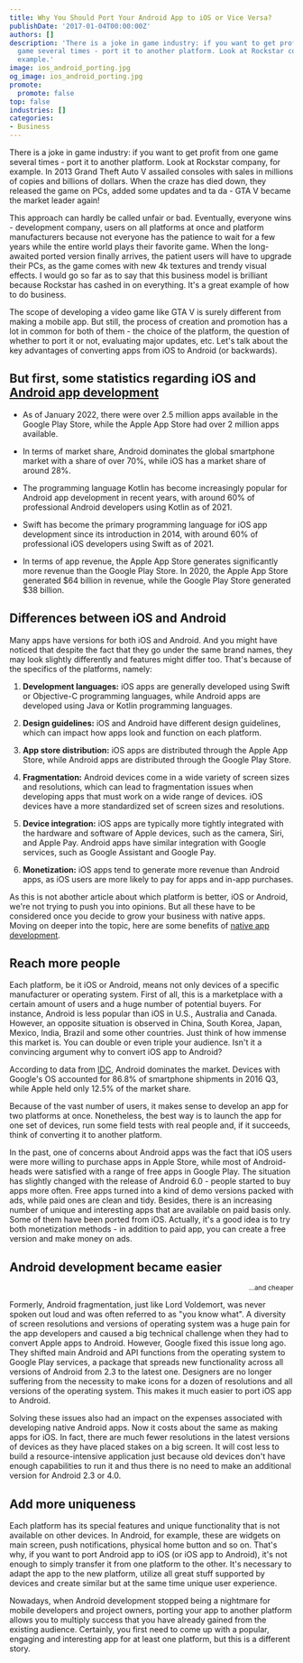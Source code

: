 ```yaml
---
title: Why You Should Port Your Android App to iOS or Vice Versa?
publishDate: '2017-01-04T00:00:00Z'
authors: []
description: 'There is a joke in game industry: if you want to get profit from one
  game several times - port it to another platform. Look at Rockstar company, for
  example.'
image: ios_android_porting.jpg
og_image: ios_android_porting.jpg
promote:
  promote: false
top: false
industries: []
categories:
- Business
---
```


There is a joke in game industry: if you want to get profit from one game several times - port it to another platform. Look at Rockstar company, for example. In 2013 Grand Theft Auto V assailed consoles with sales in millions of copies and billions of dollars. When the craze has died down, they released the game on PCs, added some updates and ta da - GTA V became the market leader again!

This approach can hardly be called unfair or bad. Eventually, everyone wins - development company, users on all platforms at once and platform manufacturers because not everyone has the patience to wait for a few years while the entire world plays their favorite game. When the long-awaited ported version finally arrives, the patient users will have to upgrade their PCs, as the game comes with new 4k textures and trendy visual effects. I would go so far as to say that this business model is brilliant because Rockstar has cashed in on everything. It's a great example of how to do business.

The scope of developing a video game like GTA V is surely different from making a mobile app. But still, the process of creation and promotion has a lot in common for both of them - the choice of the platform, the question of whether to port it or not, evaluating major updates, etc. Let's talk about the key advantages of converting apps from iOS to Android (or backwards).

## But first, some statistics regarding iOS and <a href="https://anadea.info/services/mobile-development/android-development" target="_blank">Android app development</a>
* As of January 2022, there were over 2.5 million apps available in the Google Play Store, while the Apple App Store had over 2 million apps available.

* In terms of market share, Android dominates the global smartphone market with a share of over 70%, while iOS has a market share of around 28%.

* The programming language Kotlin has become increasingly popular for Android app development in recent years, with around 60% of professional Android developers using Kotlin as of 2021.

* Swift has become the primary programming language for iOS app development since its introduction in 2014, with around 60% of professional iOS developers using Swift as of 2021.

* In terms of app revenue, the Apple App Store generates significantly more revenue than the Google Play Store. In 2020, the Apple App Store generated $64 billion in revenue, while the Google Play Store generated $38 billion.

## Differences between iOS and Android
Many apps have versions for both iOS and Android. And you might have noticed that despite the fact that they go under the same brand names, they may look slightly differently and features might differ too. That's because of the specifics of the platforms, namely:

1. __Development languages:__ iOS apps are generally developed using Swift or Objective-C programming languages, while Android apps are developed using Java or Kotlin programming languages.

2. __Design guidelines:__ iOS and Android have different design guidelines, which can impact how apps look and function on each platform.

3. __App store distribution:__ iOS apps are distributed through the Apple App Store, while Android apps are distributed through the Google Play Store.

4. __Fragmentation:__ Android devices come in a wide variety of screen sizes and resolutions, which can lead to fragmentation issues when developing apps that must work on a wide range of devices. iOS devices have a more standardized set of screen sizes and resolutions.

5. __Device integration:__ iOS apps are typically more tightly integrated with the hardware and software of Apple devices, such as the camera, Siri, and Apple Pay. Android apps have similar integration with Google services, such as Google Assistant and Google Pay.

6. __Monetization:__ iOS apps tend to generate more revenue than Android apps, as iOS users are more likely to pay for apps and in-app purchases.

As this is not abother article about which platform is better, iOS or Android, we're not trying to push you into opinions. But all these have to be considered once you decide to grow your business with native apps. Moving on deeper into the topic, here are some benefits of <a href="https://anadea.info/services/mobile-development" target="_blank">native app development</a>.

## Reach more people

Each platform, be it iOS or Android, means not only devices of a specific manufacturer or operating system. First of all, this is a marketplace with a certain amount of users and a huge number of potential buyers. For instance, Android is less popular than iOS in U.S., Australia and Canada. However, an opposite situation is observed in China, South Korea, Japan, Mexico, India, Brazil and some other countries. Just think of how immense this market is. You can double or even triple your audience. Isn't it a convincing argument why to convert iOS app to Android?

According to data from <a href="https://www.idc.com/promo/smartphone-market-share" target="_blank">IDC</a>, Android dominates the market. Devices with Google's OS accounted for 86.8% of smartphone shipments in 2016 Q3, while Apple held only 12.5% of the market share.

Because of the vast number of users, it makes sense to develop an app for two platforms at once. Nonetheless, the best way is to launch the app for one set of devices, run some field tests with real people and, if it succeeds, think of converting it to another platform.

In the past, one of concerns about Android apps was the fact that iOS users were more willing to purchase apps in Apple Store, while most of Android-heads were satisfied with a range of free apps in Google Play. The situation has slightly changed with the release of Android 6.0 - people started to buy apps more often. Free apps turned into a kind of demo versions packed with ads, while paid ones are clean and tidy. Besides, there is an increasing number of unique and interesting apps that are available on paid basis only. Some of them have been ported from iOS. Actually, it's a good idea is to try both monetization methods - in addition to paid app, you can create a free version and make money on ads.

## Android development became easier
<p align="right"><small>...and cheaper</small></p>

Formerly, Android fragmentation, just like Lord Voldemort, was never spoken out loud and was often referred to as "you know what". A diversity of screen resolutions and versions of operating system was a huge pain for the app developers and caused a big technical challenge when they had to convert Apple apps to Android. However, Google fixed this issue long ago. They shifted main Android and API functions from the operating system to Google Play services, a package that spreads new functionality across all versions of Android from 2.3 to the latest one. Designers are no longer suffering from the necessity to make icons for a dozen of resolutions and all versions of the operating system. This makes it much easier to port iOS app to Android.

Solving these issues also had an impact on the expenses associated with developing native Android apps. Now it costs about the same as making apps for iOS. In fact, there are much fewer resolutions in the latest versions of devices as they have placed stakes on a big screen. It will cost less to build a resource-intensive application just because old devices don't have enough capabilities to run it and thus there is no need to make an additional version for Android 2.3 or 4.0.

## Add more uniqueness

Each platform has its special features and unique functionality that is not available on other devices. In Android, for example, these are widgets on main screen, push notifications, physical home button and so on. That's why, if you want to port Android app to iOS (or iOS app to Android), it's not enough to simply transfer it from one platform to the other. It's necessary to adapt the app to the new platform, utilize all great stuff supported by devices and create similar but at the same time unique user experience.

Nowadays, when Android development stopped being a nightmare for mobile developers and project owners, porting your app to another platform allows you to multiply success that you have already gained from the existing audience. Certainly, you first need to come up with a popular, engaging and interesting app for at least one platform, but this is a different story.
